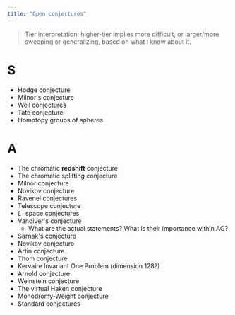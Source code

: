 ```yaml
---
title: "Open conjectures"
---
```


> Tier interpretation: higher-tier implies more difficult, or larger/more sweeping or generalizing, based on what I know about it.

# S
- Hodge conjecture
- Milnor's conjecture
- Weil conjectures
- Tate conjecture
- Homotopy groups of spheres

# A
- The chromatic **redshift** conjecture
- The chromatic splitting conjecture
- Milnor conjecture
- Novikov conjecture
- Ravenel conjectures
- Telescope conjecture
- $L-$space conjectures
- Vandiver's conjecture
	- What are the actual statements? What is their importance within AG?
- Sarnak's conjecture
- Novikov conjecture
- Artin conjecture
- Thom conjecture
- Kervaire Invariant One Problem (dimension 128?)
- Arnold conjecture 
- Weinstein conjecture
- The virtual Haken conjecture
- Monodromy-Weight conjecture
- Standard conjectures
